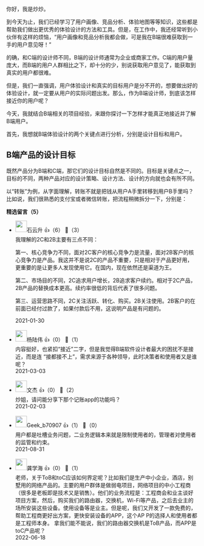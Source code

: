你好，我是炒炒。

到今天为止，我们已经学习了用户画像、竞品分析、体验地图等等知识，这些都是帮助我们做出更优秀的体验设计的方法和工具。但是，在工作中，我还经常听到小伙伴有这样的烦恼，“用户画像和竞品分析我都会做，可是我在B端很难获取到一手的用户意见呀！”

的确，和C端的设计师不同，B端的设计师通常为企业或商家工作。C端的用户量庞大，而B端的用户人群相比之下，却十分的少，别说获取用户意见了，能获取到真实的用户都很难。

但是，我们一直强调，用户体验设计和真实的目标用户是分不开的，想要做出好的体验设计，就一定要从用户的实际问题出发。那么，作为B端设计师，到底该怎样接近你的用户呢？

今天，我就结合B端相关的项目经验，来跟你探讨一下怎样才能真正地接近并了解B端用户。

首先，我想就B端体验设计的两个关键点进行分析，分别是设计目标和用户。

## B端产品的设计目标

既然产品分为B端和C端，那它们的设计目标自然是不同的。目标是关键点之一，目标的不同，两种产品对应的设计策略、设计方法、设计的方向就也会有所不同。

以“转账”为例，从字面理解，转账不就是把钱从用户A手里转移到用户B手里吗？比如说，我们很熟悉的支付宝或者微信转账，把流程稍微拆分一下，分别是：
<div><strong>精选留言（5）</strong></div><ul>
<li><img src="https://static001.geekbang.org/account/avatar/00/0f/a0/c3/c5db35df.jpg" width="30px"><span>石云升</span> 👍（6） 💬（3）<div>我理解的2C和2B主要有三点不同：

第一、核心竞争力不同，面对2C客户的核心竞争力是流量，面对2B客户的核心竞争力是产品。我这并不是说2C的产品不重要，只是相对于产品更好用，更重要的是让更多人发现使用它。在国内，现在依然还是渠道为王。

第二、市场目的不同，2C追求用户增长，2B追求客户续约。相对于2C产品，2B产品的替换成本更高。续约率很低的背后代表了很多问题。

第三、运营思路不同，2C关注活跃、转化、购买。2B关注使用。2B客户的在前面已经付过款了，如果付款后不用，这说明产品是有问题的。</div>2021-01-30</li><br/><li><img src="https://static001.geekbang.org/account/avatar/00/10/e9/e9/1f95e422.jpg" width="30px"><span>杨陆伟</span> 👍（0） 💬（1）<div>内容挺好，也紧扣“接近”二字，但是我觉得B端软件设计者最大的困扰不是接近，而是连 “接都接不上”，需求来源于各种领导，此时决策者和使用者又是谁呢？</div>2021-03-03</li><br/><li><img src="https://static001.geekbang.org/account/avatar/00/12/1c/33/5d8a5a90.jpg" width="30px"><span>文杰</span> 👍（0） 💬（2）<div>炒姐，请问能分享下那个记账app的功能吗？</div>2021-02-03</li><br/><li><img src="" width="30px"><span>Geek_b70907</span> 👍（1） 💬（0）<div>用户都是吐槽业务问题，二业务逻辑本来就是限制使用者的，管理者对使用者的监管和约束。</div>2021-08-31</li><br/><li><img src="https://thirdwx.qlogo.cn/mmopen/vi_32/DYAIOgq83eoyjYXsXpziaCUjD6JSlLyTZ7aice56SbZhpIiaaZD68OHqP8pos5A9CvNico378ZrAvibrf9gQ80o9ZmA/132" width="30px"><span>龚学海</span> 👍（0） 💬（1）<div>老师，关于ToB和toC应该如何界定呢？比如我们是生产中小企业，酒店，别墅用的网络产品的。主要的用户群体是做弱电项目，网络项目的中小工程商（很多是老板即是技术又是销售）。他们的业务流程是：工程商会和业主谈好项目方案，然后，购买我们的路由器，交换机，Wi-Fi等产品，之后去业主的场所安装这些设备。使用设备等是业主。但是呢，我们又开发了一款免费的，帮助工程商更好出方案，更快安装设备的APP，这个AP P的选择人和使用者都是工程师本身。 拿我们能不能说，我们的路由器交换机是ToB产品，而APP是toC产品呢？</div>2022-06-18</li><br/>
</ul>